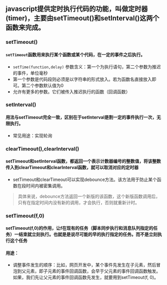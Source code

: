 ## javascript提供定时执行代码的功能，叫做定时器(timer)，主要由setTimeout()和setInterval()这两个函数来完成。
### setTimeout()
#### ```setTimeout```函数用来执行某个函数或某个代码，在一定的事件之后执行。
- ```setTime(function,delay)``` 参数含义：第一个为执行语句，第二个参数为推迟的事件，单位毫秒
- 第一个参数是代码段则必须是以字符串的形式放入。若为函数名直接放入即可。第二个参数默认值为0
- 允许有更多的参数。它们被传入推迟执行的函数（回调函数）
### setInterval()
#### 用法与setTimeout完全一致，区别在于setInterval是割一定的事件执行一次，无限执行。
- 常见用途：实现轮询
### clearTimeout(),clearInterval()
#### setTimeout和setInterval函数，都返回一个表示计数器编号的整数值，将该整数传入到clearTimeout和clearInterval函数，就可以取消对应的定时器
- setTimeout和clearTimeout可以实现debounce方法。该方法用于防止某个函数在段时间内被密集调用。
> 具体来说，debounce方法返回一个新版的该函数，这个新版函数调用后，只有在指定时间内没有新的调用，才会执行，否则就重新计时。
### setTimeout(f,0)
#### setTimeout(f,0)的作用，让f在现有的任务（脚本同步执行和消息队列指定的任务）一结束就立刻执行。也就是是说尽可能的早的执行指定的任务。而不是立刻执行这个任务
#### 用途：
- 调整事件发生的顺序：比如，网页开发中，某个事件先发生在子元素，然后冒泡到父元素，即子元素的事件回调函数，会早于父元素的事件回调函数触发。如果，我们先让父元素的事件回调函数先发生，就要用到setTimeout(f, 0)。
